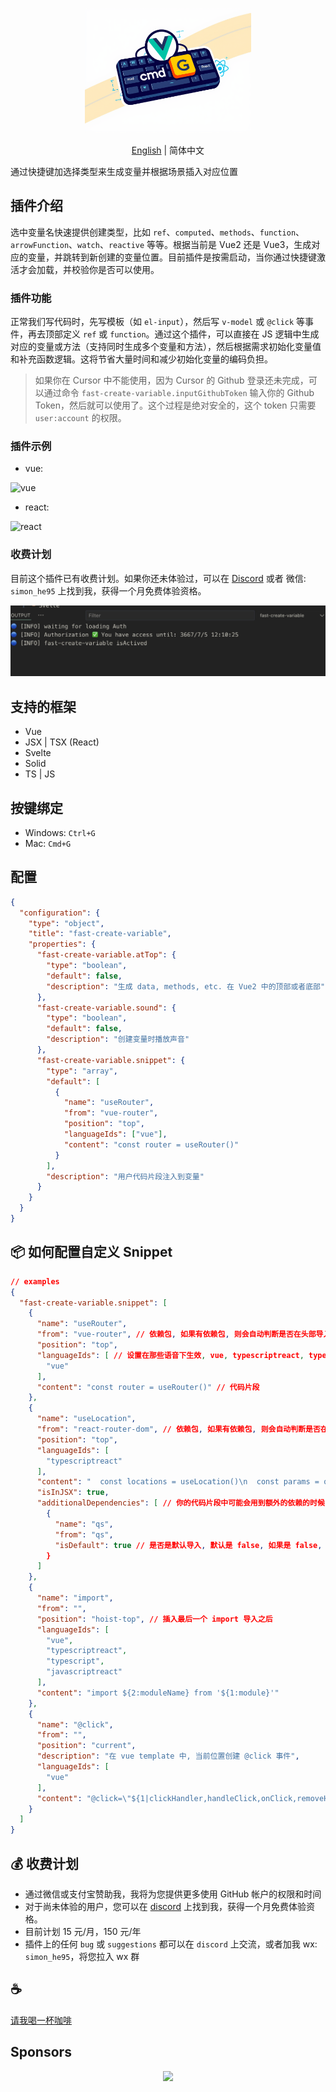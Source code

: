 <p align="center">
<img height="200" src="./assets/kv.png" alt="fast-create-variable">
</p>
<p align="center"> <a href="./README.md">English</a> | 简体中文</p>

通过快捷键加选择类型来生成变量并根据场景插入对应位置

## 插件介绍

选中变量名快速提供创建类型，比如 `ref`、`computed`、`methods`、`function`、`arrowFunction`、`watch`、`reactive` 等等。根据当前是 Vue2 还是 Vue3，生成对应的变量，并跳转到新创建的变量位置。目前插件是按需启动，当你通过快捷键激活才会加载，并校验你是否可以使用。

### 插件功能

正常我们写代码时，先写模板（如 `el-input`），然后写 `v-model` 或 `@click` 等事件，再去顶部定义 `ref` 或 `function`。通过这个插件，可以直接在 JS 逻辑中生成对应的变量或方法（支持同时生成多个变量和方法），然后根据需求初始化变量值和补充函数逻辑。这将节省大量时间和减少初始化变量的编码负担。

> 如果你在 Cursor 中不能使用，因为 Cursor 的 Github 登录还未完成，可以通过命令 `fast-create-variable.inputGithubToken` 输入你的 Github Token，然后就可以使用了。这个过程是绝对安全的，这个 token 只需要 `user:account` 的权限。

### 插件示例

- vue:

![vue](./assets/vue.gif)

- react:

![react](./assets/react.gif)

### 收费计划

目前这个插件已有收费计划。如果你还未体验过，可以在 [Discord](https://discord.gg/acz4n2jx2v) 或者 微信: `simon_he95` 上找到我，获得一个月免费体验资格。

![auth](./assets/auth.png)

## 支持的框架

- Vue
- JSX | TSX (React)
- Svelte
- Solid
- TS | JS

## 按键绑定

- Windows: `Ctrl+G`
- Mac: `Cmd+G`

## 配置

```json
{
  "configuration": {
    "type": "object",
    "title": "fast-create-variable",
    "properties": {
      "fast-create-variable.atTop": {
        "type": "boolean",
        "default": false,
        "description": "生成 data, methods, etc. 在 Vue2 中的顶部或者底部"
      },
      "fast-create-variable.sound": {
        "type": "boolean",
        "default": false,
        "description": "创建变量时播放声音"
      },
      "fast-create-variable.snippet": {
        "type": "array",
        "default": [
          {
            "name": "useRouter",
            "from": "vue-router",
            "position": "top",
            "languageIds": ["vue"],
            "content": "const router = useRouter()"
          }
        ],
        "description": "用户代码片段注入到变量"
      }
    }
  }
}
```

## 📦 如何配置自定义 Snippet
```json
// examples
{
  "fast-create-variable.snippet": [
    {
      "name": "useRouter",
      "from": "vue-router", // 依赖包, 如果有依赖包, 则会自动判断是否在头部导入
      "position": "top",
      "languageIds": [ // 设置在那些语音下生效, vue, typescriptreact, typescript, javascriptreact, vue-vine
        "vue"
      ],
      "content": "const router = useRouter()" // 代码片段
    },
    {
      "name": "useLocation",
      "from": "react-router-dom", // 依赖包, 如果有依赖包, 则会自动判断是否在头部导入
      "position": "top",
      "languageIds": [
        "typescriptreact"
      ],
      "content": "  const locations = useLocation()\n  const params = qs.parse(locations.search, { ignoreQueryPrefix: true })",
      "isInJSX": true,
      "additionalDependencies": [ // 你的代码片段中可能会用到额外的依赖的时候, 可以在这里配置
        {
          "name": "qs",
          "from": "qs",
          "isDefault": true // 是否是默认导入, 默认是 false, 如果是 false, 则会导入 { qs }
        }
      ]
    },
    {
      "name": "import",
      "from": "",
      "position": "hoist-top", // 插入最后一个 import 导入之后
      "languageIds": [
        "vue",
        "typescriptreact",
        "typescript",
        "javascriptreact"
      ],
      "content": "import ${2:moduleName} from '${1:module}'"
    },
    {
      "name": "@click",
      "from": "",
      "position": "current",
      "description": "在 vue template 中, 当前位置创建 @click 事件",
      "languageIds": [
        "vue"
      ],
      "content": "@click=\"${1|clickHandler,handleClick,onClick,removeHandler,onRemove,closeHandler,onClose,openHandler,onOpen,submitHandler,onSubmit,onLogin,onLogout,toggleHandler,onToggle,showHandler,onShow,hideHandler,onHide|}$2\""
    }
  ]
}
```

## 💰 收费计划

- 通过微信或支付宝赞助我，我将为您提供更多使用 GitHub 帐户的权限和时间
- 对于尚未体验的用户，您可以在 [discord](https://discord.com/invite/ZnjxzMKWNW) 上找到我，获得一个月免费体验资格。
- 目前计划 15 元/月，150 元/年
- 插件上的任何 `bug` 或 `suggestions` 都可以在 `discord` 上交流，或者加我 wx: `simon_he95`，将您拉入 wx 群

## :coffee:

[请我喝一杯咖啡](https://github.com/Simon-He95/sponsor)

## Sponsors

<p align="center">
  <a href="https://cdn.jsdelivr.net/gh/Simon-He95/sponsor@main/sponsors.svg">
    <img src="https://cdn.jsdelivr.net/gh/Simon-He95/sponsor@main/sponsors.png"/>
  </a>
</p>
